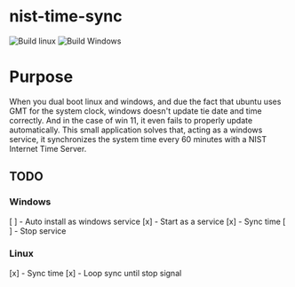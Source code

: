 # nist-time-sync

![Build linux](https://github.com/aazev/nist-time-sync/actions/workflows/linux.yml/badge.svg) ![Build Windows](https://github.com/aazev/nist-time-sync/actions/workflows/windows.yml/badge.svg)

# Purpose

When you dual boot linux and windows, and due the fact that ubuntu uses GMT for the system clock, windows doesn't update tie date and time correctly. And in the case of win 11, it even fails to properly update automatically.
This small application solves that, acting as a windows service, it synchronizes the system time every 60 minutes with a NIST Internet Time Server.

## TODO

### Windows

[ ] - Auto install as windows service
[x] - Start as a service
[x] - Sync time
[ ] - Stop service

### Linux

[x] - Sync time
[x] - Loop sync until stop signal
